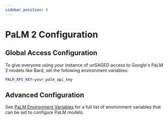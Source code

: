 ```yaml
---
sidebar_position: 8
---
```


# PaLM 2 Configuration

## Global Access Configuration

To give everyone using your instance of unSAGED access to Google's PaLM 2 models like Bard, set the following environment variables:

```sh title="packages/unsaged/.env.local"
PALM_API_KEY=your_palm_api_key
```

## Advanced Configuration

See [PaLM Environment Variables](/docs/model-providers/palm#environment-variables) for a full list of environment variables that can be set to configure PaLM models.
